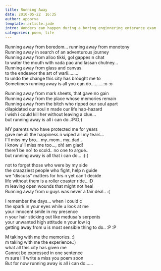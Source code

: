 ```yaml
---
title: Running Away
date: 2010-05-22  16:35
author: apoorva
template: article.jade
intro: Wonders can happen during a boring enginnering enterance exam
categories: poem, life
---
```




Running away from boredom... running away from monotony  
Running away in search of an adventurous journey  
Running away from alloo tikki, gol gappes n chat  
to water the mouth with vada pao and lassan chutney...  
Running away from glass and canvas  
to the endeavor the art of warli........  
to undo the change this city has brought me to  
Sometimes running away is all you can do..........:o :o  

 

 

Running away from mark sheets, that gave no gain  
Running away from the place whose memories remain  
Running away from the bitch who ripped our soul apart  
dilapidated our soul n made our life hap-hazard  
i wish i could kill her without leaving a clue...  
but running away is all i can do..:P:D;)  

 

 

MY parents who have protected me for years  
gave me all the happiness n wiped all my tears...  
I'll miss my bro... my..mom.. my..dad..  
i know u'll miss me too..., oh! am glad!  
there'l be no1 to scold.. no one to argue..  
but running away is all that i can do... :(:(  

 

 

 

not to forget those who were by my side  
the craazziest people who fight, help n guide  
we "discuss" matters for hrs n yet can't decide  
life without them is a roller coaster ride...:D  
m leaving open wounds that might not heal  
Running away from u guys was never a fair deal.. :(  

 

 

I remember the days... when i could c  
the spark in your eyes while u look at me  
your innocent smile in my presence  
n your hair sticking out like medusa's serpents  
your unwanted high attitude n your low iq  
getting away from u is most sensible thing to do.. :P :P  

 



M taking with me the memories. :)  
m taking with me the experience.:)  
what all this city has given me  
Cannot be expressed in one sentence  
m sure i'll write a miss you poem soon  
But for now running away is all i can do......  

